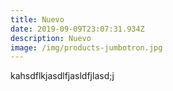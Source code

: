 ```yaml
---
title: Nuevo
date: 2019-09-09T23:07:31.934Z
description: Nuevo
image: /img/products-jumbotron.jpg
---
```

kahsdflkjasdlfjasldfjlasd;j
